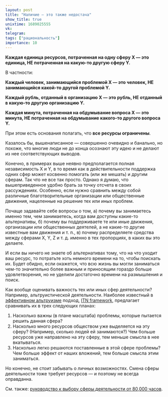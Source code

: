 ```yaml
---
layout: post
title: "Наличие — это также недостача"
show_title: true
unixtime: 1689025555
vk: 
telegram: 
tags: ["рациональность"]
importance: 10
---
```

**Каждая единица ресурсов, потраченная на одну сферу X — это единица, НЕ потраченная на какую-то другую сферу Y.**

В частности:

**Каждый человек, занимающийся проблемой X — это человек, НЕ занимающийся какой-то другой проблемой Y.**

**Каждый рубль, отданный в организацию X — это рубль, НЕ отданный в какую-то другую организацию Y.**

**Каждая минута, потраченная на обдумывание вопроса X — это минута, НЕ потраченная на обдумывание какого-то другого вопроса Y.**

При этом есть основания полагать, что **все ресурсы ограничены**.

Казалось бы, вышенаписанное — совершенно очевидно и банально, но похоже, что многие люди не до конца осознают эту идею и не делают из нее соответствующих выводов.

Конечно, в примерах выше неявно предполагается полная независимость X и Y, в то время как в действительности поддержка одних сфер может косвенно помогать (или же мешать) и другим сферам. Так что не все так просто. Однако я думаю, что вышеприведенное удобно брать за точку отсчета в своих рассуждениях. Особенно, если нужно сравнить между собой различные благотворительные организации или общественные движения, нацеленные на решение тех или иных проблем.

Почаще задавайте себе вопросы о том, а) почему вы занимаетесь именно тем, чем занимаетесь, когда вам доступны какие-то альтернативы, б) почему вы поддерживаете те или иные движения, организации или общественных деятелей, а не какие-то другие известные вам движения и т. п., в) почему распределяете средства между сферами X, Y, Z и т. д. именно в тех пропорциях, в каких вы это делаете.

И если вы ничего не знаете об альтернативах тому, что на что уходит ваш ресурс, то потратьте хоть немного времени на то, чтобы поискать их. Будет обидно, если окажется, что всю жизнь вы могли заниматься чем-то значительно более важным и приносящим гораздо больше удовлетворения, но не уделили достаточно времени на размышления и поиск.

Как вообще оценивать важность тех или иных сфер деятельности? Например, альтруистической деятельности. Наиболее известный в [эффективном альтруизме](https://ea-ru.org/articles/introduction-to-effective-altruism) подход, [ITN framework](https://forum.effectivealtruism.org/topics/itn-framework), предлагает сравнивать их в трех следующих планах:
1. Насколько важны (в плане масштаба) проблемы, которые пытается решить данная сфера?
2. Насколько много ресурсов обществом уже выделяется на эту сферу? (Например, сколько людей ей занимаются?) Чем больше ресурсов уже направлено на эту сферу, тем меньше смысла в нее вкатываться.
3. Насколько легко решаются поставленные в этой сфере проблемы? Чем больше эффект от наших вложений, тем больше смысла этим заниматься.

Но конечно, не стоит забывать о личных возможностях. Смена сферы деятельности тоже требует ресурсов — и поэтому не всегда оправданна.

См. также: [руководство к выбору сферы деятельности от 80,000 часов](https://80000hours.ru/).